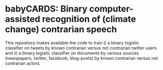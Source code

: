 # babyCARDS: Binary computer-assisted recognition of (climate change) contrarian speech

This repository makes available the code to train i) a binary logistic classifier on tweets by known contrarian versus not contrarian twitter users and ii) a binary logistic classifier on documents by various sources (newspapers, twitter, facebook, blog-posts) by known contrarian versus not contrarian actors.


